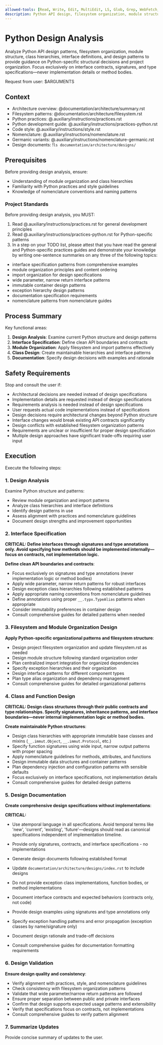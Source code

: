 ```yaml
---
allowed-tools: [Read, Write, Edit, MultiEdit, LS, Glob, Grep, WebFetch, WebSearch, Bash(ls:*), Bash(find:*), Bash(tree:*), mcp__context7__resolve-library-id, mcp__context7__get-library-docs]
description: Python API design, filesystem organization, module structure, and interface specifications
---
```


# Python Design Analysis

Analyze Python API design patterns, filesystem organization, module structure, class hierarchies, interface definitions, and design patterns to provide guidance on Python-specific structural decisions and project organization. Focus exclusively on interface contracts, signatures, and type specifications—never implementation details or method bodies.

Request from user: $ARGUMENTS

## Context

- Architecture overview: @documentation/architecture/summary.rst
- Filesystem patterns: @documentation/architecture/filesystem.rst
- Python practices: @.auxiliary/instructions/practices.rst
- Python development guide: @.auxiliary/instructions/practices-python.rst
- Code style: @.auxiliary/instructions/style.rst
- Nomenclature: @.auxiliary/instructions/nomenclature.rst
- Germanic variants: @.auxiliary/instructions/nomenclature-germanic.rst
- Design documents: !`ls documentation/architecture/designs/`

## Prerequisites

Before providing design analysis, ensure:
- Understanding of module organization and class hierarchies
- Familiarity with Python practices and style guidelines
- Knowledge of nomenclature conventions and naming patterns

### Project Standards

Before providing design analysis, you MUST:
1. Read @.auxiliary/instructions/practices.rst for general development principles
2. Read @.auxiliary/instructions/practices-python.rst for Python-specific patterns
3. In a step on your TODO list, please attest that you have read the general and Python-specific practices guides and demonstrate your knowledge by writing one-sentence summaries on any three of the following topics:

- interface specification patterns from comprehensive examples
- module organization principles and content ordering
- import organization for design specifications
- wide parameter, narrow return interface patterns
- immutable container design patterns
- exception hierarchy design patterns
- documentation specification requirements
- nomenclature patterns from nomenclature guides

## Process Summary

Key functional areas:
1. **Design Analysis**: Examine current Python structure and design patterns
2. **Interface Specification**: Define clean API boundaries and contracts
3. **Module Organization**: Apply filesystem and import patterns effectively
4. **Class Design**: Create maintainable hierarchies and interface patterns
5. **Documentation**: Specify design decisions with examples and rationale

## Safety Requirements

Stop and consult the user if:
- Architectural decisions are needed instead of design specifications
- Implementation details are requested instead of design specifications
- Requirements analysis is needed instead of design specifications
- User requests actual code implementations instead of specifications
- Design decisions require architectural changes beyond Python structure
- Interface changes would break existing API contracts significantly
- Design conflicts with established filesystem organization patterns
- Requirements are unclear or insufficient for proper design specification
- Multiple design approaches have significant trade-offs requiring user input

## Execution

Execute the following steps:

### 1. Design Analysis
Examine Python structure and patterns:
- Review module organization and import patterns
- Analyze class hierarchies and interface definitions
- Identify design patterns in use
- Assess alignment with practices and nomenclature guidelines
- Document design strengths and improvement opportunities

### 2. Interface Specification

**CRITICAL: Define interfaces through signatures and type annotations only. Avoid specifying how methods should be implemented internally—focus on contracts, not implementation logic.**

**Define clean API boundaries and contracts**:
- Focus exclusively on signatures and type annotations (never implementation logic or method bodies)
- Apply wide parameter, narrow return patterns for robust interfaces
- Design exception class hierarchies following established patterns
- Apply appropriate naming conventions from nomenclature guidelines
- Define annotations using proper `__.typx.TypeAlias` patterns when appropriate
- Consider immutability preferences in container design
- Consult comprehensive guides for detailed patterns when needed

### 3. Filesystem and Module Organization Design

**Apply Python-specific organizational patterns and filesystem structure**:
- Design project filesystem organization and update filesystem.rst as needed
- Design module structure following standard organization order
- Plan centralized import integration for organized dependencies
- Specify exception hierarchies and their organization
- Design interface patterns for different component types
- Plan type alias organization and dependency management
- Consult comprehensive guides for detailed organizational patterns

### 4. Class and Function Design

**CRITICAL: Design class structures through their public contracts and type relationships. Specify signatures, inheritance patterns, and interface boundaries—never internal implementation logic or method bodies.**

**Create maintainable Python structures**:
- Design class hierarchies with appropriate immutable base classes and mixins (`__.immut.Object`, `__.immut.Protocol`, etc.)
- Specify function signatures using wide input, narrow output patterns with proper spacing
- Apply nomenclature guidelines for methods, attributes, and functions
- Design immutable data structures and container patterns
- Plan dependency injection and configuration patterns with sensible defaults
- Focus exclusively on interface specifications, not implementation details
- Consult comprehensive guides for detailed design patterns

### 5. Design Documentation

**Create comprehensive design specifications without implementations**:

**CRITICAL:**
- Use atemporal language in all specifications. Avoid temporal terms like 'new', 'current', 'existing', 'future'—designs should read as canonical specifications independent of implementation timeline.
- Provide only signatures, contracts, and interface specifications - no implementations

- Generate design documents following established format
- Update `documentation/architecture/designs/index.rst` to include designs
- Do not provide exception class implementations, function bodies, or method implementations
- Document interface contracts and expected behaviors (contracts only, not code)
- Provide design examples using signatures and type annotations only
- Specify exception handling patterns and error propagation (exception classes by name/signature only)
- Document design rationale and trade-off decisions
- Consult comprehensive guides for documentation formatting requirements

### 6. Design Validation

**Ensure design quality and consistency**:
- Verify alignment with practices, style, and nomenclature guidelines
- Check consistency with filesystem organization patterns
- Validate that wide parameter/narrow return patterns are followed
- Ensure proper separation between public and private interfaces
- Confirm that design supports expected usage patterns and extensibility
- Verify that specifications focus on contracts, not implementations
- Consult comprehensive guides to verify pattern alignment

### 7. Summarize Updates
Provide concise summary of updates to the user.